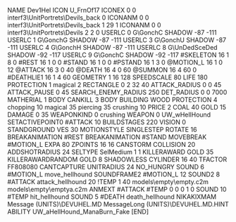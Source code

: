 NAME 			Dev1Hel
ICON 			U_FrnOf17
ICONEX 0 0 interf3\UnitPortrets\Devils_back 0
ICONANM 0 0 interf3\UnitPortrets\Devils_back 1 29 1
ICONANM 0 0 interf3\UnitPortrets\Devils 2 2 0
USERLC 			0 G\GonchC SHADOW -87 -111
USERLC 			1 G\GonchG SHADOW -87 -111
USERLC 			3 G\GonchU SHADOW -87 -111
USERLC 			4 G\GonchH SHADOW -87 -111
USERLC 			8 G\UnDedSceDed SHADOW -92 -117
USERLC 			9 G\GonchC SHADOW -92 -117
#SKELETON               16 1 8 0
#REST      		16 1 0 0
#STAND     		16 1 0 0
#PSTAND    		16 1 3 0
@MOTION_L  		16 1 0 12
@ATTACK    		16 3 0 40
@DEATH     		16 4 0 60
@SUMMON     		16 4 60 0 
#DEATHLIE1 		16 1 4 60
GEOMETRY 		1 16 128
SPEEDSCALE 80
LIFE     		180
PROTECTION 		1 magical 2
RECTANGLE 		0 2 32 40
ATTACK_RADIUS 		0 0 45
ATTACK_PAUSE 		0 45
SEARCH_ENEMY_RADIUS 	250
DET_RADIUS 		0 0 7000
MATHERIAL 		1 BODY
CANKILL 3 BODY BUILDING WOOD
PROTECTION 4 chopping 10 magical 35 piercing 35 crushing 10
PRICE 			2 COAL 40 GOLD 15
DAMAGE   		0 35
WEAPONKIND 		0 crushing
WEAPON			0 UW_wHellHound
SETACTIVEPOINT0		#ATTACK 10
BUILDSTAGES 		220
VISION 			0
STANDGROUND
VES 			30
MOTIONSTYLE 		SINGLESTEP
ROTATE 			16
BREAKANIMATION #REST
BREAKANIMATION #STAND
MOVEBREAK #MOTION_L
EXPA 80
ZPOINTS 16 16
CANSTORM
COLLISION 20
ADDSHOTRADIUS 24
SELTYPE SelMedium 1 1
KILLERAWARD             GOLD 35
KILLERAWARDRANDOM       GOLD 8
SHADOWLESS
CYLINDER 16 40
TFACTOR FF808080
CANTCAPTURE
UNITRADIUS 24
NO_HUNGRY
SOUND 6 #MOTION_L move_hellhound
SOUNDFRAME2 #MOTION_L 12
SOUND2 8 #ATTACK attack_hellhound 20
!TEMP  1 40 models\empty\empty.c2m models\empty\emptya.c2m
ANMEXT #ATTACK #TEMP 0 0 0 1 0
SOUND 10 #TEMP hit_hellhound
SOUND 5 #DEATH death_hellhound
NIKAKIXMAM
Message (UNITS)\DEVUHEL.MD
MessageLong (UNITS)\DEVUHEL.MD.HINT
ABILITY UW_aHellHound_ManaBurn_Fake
[END]
